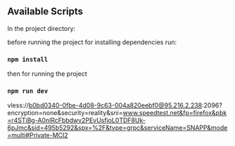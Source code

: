 ## Available Scripts

In the project directory:

before running the project for installing dependencies run:

### `npm install`
 
then for running the project

### `npm run dev`

vless://b0bd0340-0fbe-4d08-9c63-004a820eebf0@95.216.2.238:2096?encryption=none&security=reality&sni=www.speedtest.net&fp=firefox&pbk=r4STiBg-A0nlRcFbbdwv2PEvUsfioL0TDF8Uk-6pJmc&sid=495b5292&spx=%2F&type=grpc&serviceName=SNAPP&mode=multi#Private-MCI2


